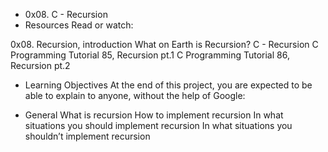 * 0x08. C - Recursion
* Resources
Read or watch:

0x08. Recursion, introduction
What on Earth is Recursion?
C - Recursion
C Programming Tutorial 85, Recursion pt.1
C Programming Tutorial 86, Recursion pt.2
* Learning Objectives
At the end of this project, you are expected to be able to explain to anyone, without the help of Google:

* General
What is recursion
How to implement recursion
In what situations you should implement recursion
In what situations you shouldn’t implement recursion

